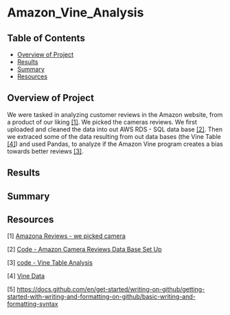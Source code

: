 # Amazon_Vine_Analysis

## Table of Contents
- [Overview of Project](#OverviewProject)
- [Results](#Results)
- [Summary](#Summary)
- [Resources](#Resources)

## <a name="OverviewProject"></a>Overview of Project

We were tasked in analyzing customer reviews in the Amazon website, from a product of our liking [[1]](#1). We picked the cameras reviews. We first uploaded and cleaned the data into out AWS RDS - SQL data base  [[2]](#2). Then we extraced some of the data resulting from out data bases (the Vine Table [[4]](#4)) and used Pandas, to analyze if the Amazon Vine program creates a bias towards better reviews [[3]](#3).

## <a name="Results"></a>Results


## <a name="Summary"></a> Summary


## <a name="Resources"></a>Resources

<a name="1">[1]</a> [Amazona Reviews - we picked camera](https://s3.amazonaws.com/amazon-reviews-pds/tsv/index.txt)

<a name="2">[2]</a> [Code - Amazon Camera Reviews Data Base Set Up](https://github.com/tamiespinosa/Amazon_Vine_Analysis/blob/4da507d96a83990c9a758a4ec92a7e7c90434aff/Amazon_Reviews_ETL.ipynb)

<a name="3">[3]</a> [code - Vine Table Analysis](https://github.com/tamiespinosa/Amazon_Vine_Analysis/blob/4da507d96a83990c9a758a4ec92a7e7c90434aff/Vine_Review_Analysis.ipynb)

<a name="4">[4]</a> [Vine Data](https://github.com/tamiespinosa/Amazon_Vine_Analysis/blob/4da507d96a83990c9a758a4ec92a7e7c90434aff/Resources/vine_table.csv)

[5] https://docs.github.com/en/get-started/writing-on-github/getting-started-with-writing-and-formatting-on-github/basic-writing-and-formatting-syntax
